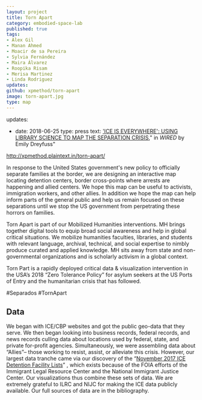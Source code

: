 ```yaml
---
layout: project
title: Torn Apart
category: embodied-space-lab
published: true
tags:
- Alex Gil
- Manan Ahmed
- Moacir de sa Pereira
- Sylvia Fernández
- Maira Álvarez
- Roopika Risam
- Merisa Martinez
- Linda Rodriguez
updates:
github: xpmethod/torn-apart
image: torn-apart.jpg
type: map
---
```


updates:

- date: 2018-06-25
  type: press
  text: ['ICE IS EVERYWHERE': USING LIBRARY SCIENCE TO MAP THE SEPARATION CRISIS](https://web.archive.org/web/20180625200248/https://www.wired.com/story/ice-is-everywhere-using-library-science-to-map-child-separation/),\"
in *WIRED* by Emily Dreyfuss"


<http://xpmethod.plaintext.in/torn-apart/>

In response to the United States government's new policy to officially
separate families at the border, we are designing an interactive map locating
detention centers, border cross-points where arrests are happening and allied
centers. We hope this map can be useful to activists, immigration workers, and
other allies. In addition we hope the map can help inform parts of the general
public and help us remain focused on these separations until we stop the US
government from perpetrating these horrors on families.

Torn Apart is part of our Mobilized Humanities interventions. MH brings
together digital tools to equip broad social awareness and help in global
critical situations. We mobilize humanities faculties, libraries, and students
with relevant language, archival, technical, and social expertise to nimbly
produce curated and applied knowledge. MH sits away from state and
non-governmental organizations and is scholarly activism in a global context.

Torn Part is a rapidly deployed critical data & visualization intervention in
the USA’s 2018 “Zero Tolerance Policy” for asylum seekers at the US Ports of
Entry and the humanitarian crisis that has followed.

\#Separados \#TornApart

## Data

We began with ICE/CBP websites and got the public geo-data that they serve. We
then began looking into business records, federal records, and news records
culling data about locations used by federal, state, and private for-profit
agencies. Simultaneously, we were assembling data about “Allies”– those
working to resist, assist, or alleviate this crisis. However, our largest data
tranche came via our discovery of the “[November 2017 ICE Detention Facility
Lists][1]” , which exists because of the FOIA efforts of the Immigrant Legal
Resource Center and the National Immigrant Justice Center. Our visualizations
thus combine these sets of data. We are extremely grateful to ILRC and NIJC
for making the ICE data publicly available. Our full sources of data are in
the bibliography.

[1]: https://web.archive.org/web/20180625162207/https://immigrantjustice.org/staff/blog/ice-released-its-most-comprehensive-immigration-detention-data-yet
